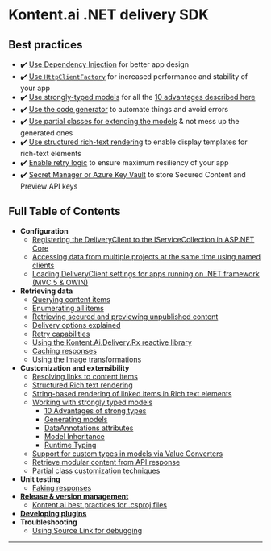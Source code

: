 # Kontent.ai .NET delivery SDK

## Best practices

- ✔️ [Use Dependency Injection](./Configuration/dependency-injection.md#standard-usage.md) for better app design
- ✔️ [Use `HttpClientFactory`](./Configuration/dependency-injection.md#httpclientfactory) for increased performance and stability of your app
- ✔️ [Use strongly-typed models](./customization-and-extensibility/strongly-typed-models.md) for all the [10 advantages described here](./customization-and-extensibility/Strong-Types-Explained-%E2%80%93-10-Advantages.md)
- ✔️ [Use the code generator](https://github.com/kontent-ai/model-generator-net) to automate things and avoid errors
- ✔️ [Use partial classes for extending the models](./customization-and-extensibility/customization-techniques.md) & not mess up the generated ones
- ✔️ [Use structured rich-text rendering](./customization-and-extensibility/rich-text/structured-rich-text-rendering.md) to enable display templates for rich-text elements
- ✔️ [Enable retry logic](./retrieving-data/Retry-capabilities.md) to ensure maximum resiliency of your app
- ✔️ [Secret Manager or Azure Key Vault](./retrieving-data/Retrieving-secured-and-previewing-unpublished-content.md) to store Secured Content and Preview API keys

## Full Table of Contents

* **Configuration**
  * [Registering the DeliveryClient to the IServiceCollection in ASP.NET Core](./Configuration/dependency-injection.md)
  * [Accessing data from multiple projects at the same time using named clients](./Configuration/multiple-delivery-clients.md)
  * [Loading DeliveryClient settings for apps running on .NET framework (MVC 5 & OWIN)](./Configuration/legacy-settings-loading-for-apps-running-on-.NET-framework.md)
* **Retrieving data**
  * [Querying content items](./retrieving-data/Querying-content.md)
  * [Enumerating all items](./retrieving-data/Enumerating-all-items.md)
  * [Retrieving secured and previewing unpublished content](./retrieving-data/Retrieving-secured-and-previewing-unpublished-content.md)
  * [Delivery options explained](./retrieving-data/Delivery-options-explained.md)
  * [Retry capabilities](./retrieving-data/Retry-capabilities.md)
  * [Using the Kontent.Ai.Delivery.Rx reactive library](./retrieving-data/Using-the-Kontent.Ai.Delivery.Rx-reactive-library.md)
  * [Caching responses](./retrieving-data/Caching-responses.md)
  * [Using the Image transformations](./retrieving-data/Using-the-Image-transformations.md)
* **Customization and extensibility**
  * [Resolving links to content items](./customization-and-extensibility/rich-text/resolving-item-links.md)
  * [Structured Rich text rendering](./customization-and-extensibility/rich-text/structured-rich-text-rendering.md)
  * [String-based rendering of linked items in Rich text elements](./customization-and-extensibility/rich-text/string-based-linked-items-rendering.md)
  * [Working with strongly typed models](./customization-and-extensibility/strongly-typed-models.md)
    * [10 Advantages of strong types](./customization-and-extensibility/strongly-types/10-Advantages.md)
    * [Generating models](./customization-and-extensibility/strongly-types-explained/code-generator.md)
    * [DataAnnotations attributes](./customization-and-extensibility/strongly-types-explained/dataannotation-attributes.md)
    * [Model Inheritance](./customization-and-extensibility/strongly-types-explained/model-inheritance.md)
    * [Runtime Typing](./customization-and-extensibility/strongly-types-explained/runtime-typing.md)
  * [Support for custom types in models via Value Converters](./customization-and-extensibility/value-converters.md)
  * [Retrieve modular content from API response](./customization-and-extensibility/Retrieve-modular-content-from-API-response.md)
  * [Partial class customization techniques](./customization-and-extensibility/customization-techniques.md)
* **Unit testing**
  * [Faking responses](./testing/Faking-responses.md)
* [**Release & version management**](https://github.com/kontent-ai/kontent-ai.github.io/blob/main/docs/articles/Release-%26-version-management-of-.NET-projects.md)
  * [Kontent.ai best practices for .csproj files](https://github.com/kontent-ai/kontent-ai.github.io/blob/main/docs/articles/Kontent.ai-best-practices-for-.csproj-files.md)
* [**Developing plugins**](./testing/Developing-plugins.md)
* **Troubleshooting**
  * [Using Source Link for debugging](./troubleshooting/Using-Source-Link-for-debugging.md)
***



